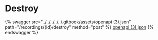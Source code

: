 # Destroy

{% swagger src="../../../../../.gitbook/assets/openapi (3).json" path="/recordings/{id}/destroy" method="post" %}
[openapi (3).json](<../../../../../.gitbook/assets/openapi (3).json>)
{% endswagger %}
